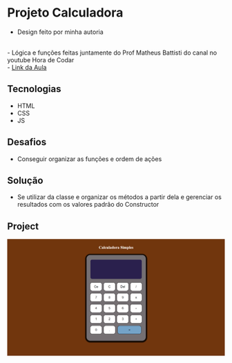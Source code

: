 # Projeto Calculadora

- Design feito por minha autoria
<br>
- Lógica e funções feitas juntamente do Prof Matheus Battisti do canal no youtube Hora de Codar
<br>
- <a href="https://www.youtube.com/watch?v=KCfaPZ2t2yA&list=PLnDvRpP8BneysKU8KivhnrVaKpILD3gZ6&index=58&t=1061s" target="_blank">Link da Aula</a>


## Tecnologias
 - HTML 
 - CSS 
 - JS

## Desafios
 - Conseguir organizar as funções e ordem de ações

## Solução
 - Se utilizar da classe e organizar os métodos a partir dela e gerenciar os resultados com os valores padrão do Constructor

## Project
<img src="src/image/simple-calculator.png" />
